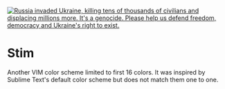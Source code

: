 [![
  Russia invaded Ukraine,
  killing tens of thousands of civilians and displacing millions more.
  It's a genocide.
  Please help us defend freedom, democracy and Ukraine's right to exist.
](https://raw.githubusercontent.com/vshymanskyy/StandWithUkraine/main/banner-direct-single.svg)](https://vshymanskyy.github.io/StandWithUkraine)

# Stim

Another VIM color scheme limited to first 16 colors.
It was inspired by Sublime Text's default color scheme
but does not match them one to one.
